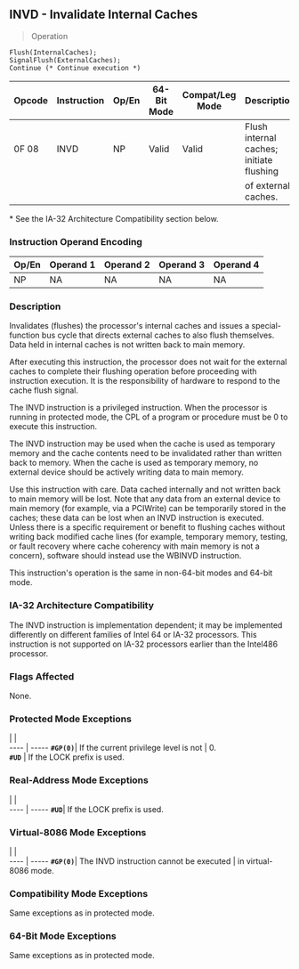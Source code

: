 ## INVD - Invalidate Internal Caches

> Operation

``` slim
Flush(InternalCaches);
SignalFlush(ExternalCaches);
Continue (* Continue execution *)

```

 Opcode| Instruction| Op/En| 64-Bit Mode| Compat/Leg Mode| Description                             
 ---  | --- | --- | --- | --- | ---
 0F 08 | INVD       | NP   | Valid      | Valid          | Flush internal caches; initiate flushing
       |            |      |            |                | of external caches.                     
<aside class="notification">
* See the IA-32 Architecture Compatibility section below.
</aside>


### Instruction Operand Encoding
 Op/En| Operand 1| Operand 2| Operand 3| Operand 4
 ---  | --- | --- | --- | ---
 NP   | NA       | NA       | NA       | NA       

### Description
Invalidates (flushes) the processor's internal caches and issues a special-function
bus cycle that directs external caches to also flush themselves. Data held in
internal caches is not written back to main memory.

After executing this instruction, the processor does not wait for the external
caches to complete their flushing operation before proceeding with instruction
execution. It is the responsibility of hardware to respond to the cache flush
signal.

The INVD instruction is a privileged instruction. When the processor is running
in protected mode, the CPL of a program or procedure must be 0 to execute this
instruction.

The INVD instruction may be used when the cache is used as temporary memory
and the cache contents need to be invalidated rather than written back to memory.
When the cache is used as temporary memory, no external device should be actively
writing data to main memory.

Use this instruction with care. Data cached internally and not written back
to main memory will be lost. Note that any data from an external device to main
memory (for example, via a PCIWrite) can be temporarily stored in the caches;
these data can be lost when an INVD instruction is executed. Unless there is
a specific requirement or benefit to flushing caches without writing back modified
cache lines (for example, temporary memory, testing, or fault recovery where
cache coherency with main memory is not a concern), software should instead
use the WBINVD instruction.

This instruction's operation is the same in non-64-bit modes and 64-bit mode.


### IA-32 Architecture Compatibility
The INVD instruction is implementation dependent; it may be implemented differently
on different families of Intel 64 or IA-32 processors. This instruction is not
supported on IA-32 processors earlier than the Intel486 processor.



### Flags Affected
None.


### Protected Mode Exceptions
   | |  
---- | -----
 **``#GP(0)``**| If the current privilege level is not
       | 0.                                   
 **``#UD``**   | If the LOCK prefix is used.          

### Real-Address Mode Exceptions
   | |  
---- | -----
 **``#UD``**| If the LOCK prefix is used.

### Virtual-8086 Mode Exceptions
   | |  
---- | -----
 **``#GP(0)``**| The INVD instruction cannot be executed
       | in virtual-8086 mode.                  

### Compatibility Mode Exceptions
Same exceptions as in protected mode.


### 64-Bit Mode Exceptions
Same exceptions as in protected mode.

